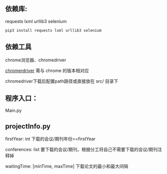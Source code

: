 ## 依赖库:

requests	lxml	urllib3	selenium

```
pip3 install requests lxml urllib3 selenium
```

## 依赖工具

chrome浏览器、chromedriver

[chromerdriver](https://chromedriver.chromium.org/downloads) 需与 chrome 的版本相对应

chromedriver下载后配置path路径或直接放在 src/ 目录下

## 程序入口：

Main.py



## projectInfo.py

firstYear: int	    下载的会议/期刊年份>=firstYear

conferences: list	    要下载的会议/期刊，根据分工将自己不需要下载的会议/期刊注释掉

waitingTime: [minTime, maxTime]	    下载论文的最小和最大间隔




